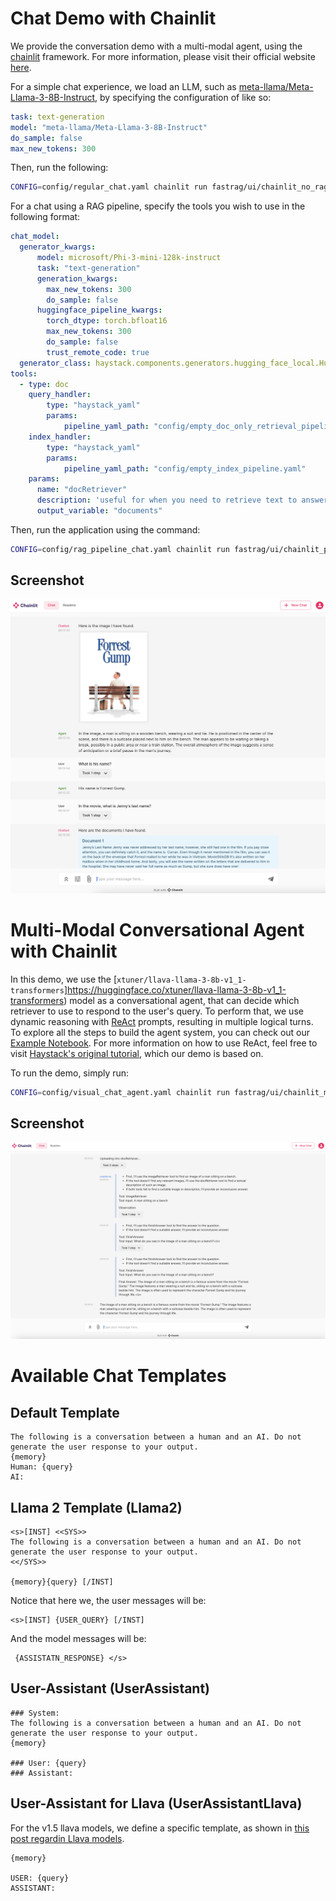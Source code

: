 
# Chat Demo with Chainlit

We provide the conversation demo with a multi-modal agent, using the [chainlit](https://github.com/Chainlit/chainlit) framework. For more information, please visit their official website [here](https://docs.chainlit.io/get-started/overview).

For a simple chat experience, we load an LLM, such as [meta-llama/Meta-Llama-3-8B-Instruct](https://huggingface.co/meta-llama/Meta-Llama-3-8B-Instruct), by specifying the configuration of like so:

```yaml
task: text-generation
model: "meta-llama/Meta-Llama-3-8B-Instruct"
do_sample: false
max_new_tokens: 300
```

Then, run the following:

```sh
CONFIG=config/regular_chat.yaml chainlit run fastrag/ui/chainlit_no_rag.py
```

For a chat using a RAG pipeline, specify the tools you wish to use in the following format:

```yaml
chat_model:
  generator_kwargs:
      model: microsoft/Phi-3-mini-128k-instruct
      task: "text-generation"
      generation_kwargs:
        max_new_tokens: 300
        do_sample: false
      huggingface_pipeline_kwargs:
        torch_dtype: torch.bfloat16
        max_new_tokens: 300
        do_sample: false
        trust_remote_code: true
  generator_class: haystack.components.generators.hugging_face_local.HuggingFaceLocalGenerator
tools:
  - type: doc
    query_handler:
        type: "haystack_yaml"
        params:
            pipeline_yaml_path: "config/empty_doc_only_retrieval_pipeline.yaml"
    index_handler:
        type: "haystack_yaml"
        params:
            pipeline_yaml_path: "config/empty_index_pipeline.yaml"
    params:
      name: "docRetriever"
      description: 'useful for when you need to retrieve text to answer questions. Use the following format: {{ "input": [your tool input here ] }}.'
      output_variable: "documents"
```

Then, run the application using the command:

```sh
CONFIG=config/rag_pipeline_chat.yaml chainlit run fastrag/ui/chainlit_pipeline.py
```

## Screenshot

![alt text](./assets/chainlit_demo_example.png)


# Multi-Modal Conversational Agent with Chainlit

In this demo, we use the [```xtuner/llava-llama-3-8b-v1_1-transformers```]https://huggingface.co/xtuner/llava-llama-3-8b-v1_1-transformers) model as a conversational agent, that can decide which retriever to use to respond to the user's query.
To perform that, we use dynamic reasoning with [ReAct](https://arxiv.org/abs/2210.03629) prompts, resulting in multiple logical turns.
To explore all the steps to build the agent system, you can check out our [Example Notebook](../examples/multi_modal_react_agent.ipynb).
For more information on how to use ReAct, feel free to visit [Haystack's original tutorial](https://haystack.deepset.ai/tutorials/25_customizing_agent), which our demo is based on.

To run the demo, simply run:

```sh
CONFIG=config/visual_chat_agent.yaml chainlit run fastrag/ui/chainlit_multi_modal_agent.py
```

## Screenshot

![alt text](./assets/chainlit_agent_example.png)

# Available Chat Templates

## Default Template

```
The following is a conversation between a human and an AI. Do not generate the user response to your output.
{memory}
Human: {query}
AI:
```

## Llama 2 Template (Llama2)

```
<s>[INST] <<SYS>>
The following is a conversation between a human and an AI. Do not generate the user response to your output.
<</SYS>>

{memory}{query} [/INST]
```

Notice that here we, the user messages will be:

```
<s>[INST] {USER_QUERY} [/INST]
```

And the model messages will be:

```
 {ASSISTATN_RESPONSE} </s>
```

## User-Assistant (UserAssistant)

```
### System:
The following is a conversation between a human and an AI. Do not generate the user response to your output.
{memory}

### User: {query}
### Assistant:
```

## User-Assistant for Llava (UserAssistantLlava)

For the v1.5 llava models, we define a specific template, as shown in [this post regardin Llava models](https://huggingface.co/docs/transformers/model_doc/llava).

```
{memory}

USER: {query}
ASSISTANT:
```
